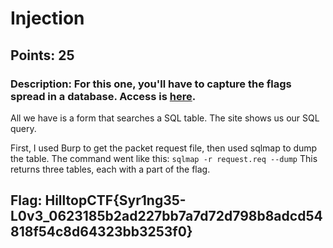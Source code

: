 # **Injection**
## Points: 25
### **Description:** For this one, you'll have to capture the flags spread in a database. Access is [here](http://shellserver1.hilltopctf.masterwayz.nl:3847/).

All we have is a form that searches a SQL table. The site shows us our SQL query. 

First, I used Burp to get the packet request file, then used sqlmap to dump the table. The command went like this: `sqlmap -r request.req --dump`
This returns three tables, each with a part of the flag. 


## **Flag:** HilltopCTF{Syr1ng35-L0v3_0623185b2ad227bb7a7d72d798b8adcd54818f54c8d64323bb3253f0}
